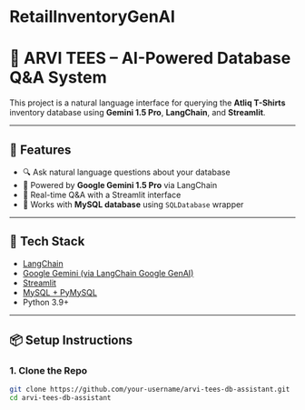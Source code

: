# RetailInventoryGenAI
# 🧠 ARVI TEES – AI-Powered Database Q&A System

This project is a natural language interface for querying the **Atliq T-Shirts** inventory database using **Gemini 1.5 Pro**, **LangChain**, and **Streamlit**.

---

## 🚀 Features

- 🔍 Ask natural language questions about your database
- 🤖 Powered by **Google Gemini 1.5 Pro** via LangChain
- 💬 Real-time Q&A with a Streamlit interface
- 🧠 Works with **MySQL database** using `SQLDatabase` wrapper

---

## 🧪 Tech Stack

- [LangChain](https://www.langchain.com/)
- [Google Gemini (via LangChain Google GenAI)](https://python.langchain.com/docs/integrations/llms/google_genai)
- [Streamlit](https://streamlit.io/)
- [MySQL + PyMySQL](https://pymysql.readthedocs.io/en/latest/)
- Python 3.9+

---

## 📦 Setup Instructions

### 1. Clone the Repo

```bash
git clone https://github.com/your-username/arvi-tees-db-assistant.git
cd arvi-tees-db-assistant
